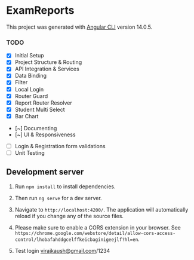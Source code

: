 # ExamReports

This project was generated with [Angular CLI](https://github.com/angular/angular-cli) version 14.0.5.

### TODO

- [x] Initial Setup
- [x] Project Structure & Routing
- [x] API Integration & Services
- [x] Data Binding
- [x] Filter
- [x] Local Login
- [x] Router Guard
- [x] Report Router Resolver
- [x] Student Multi Select
- [x] Bar Chart
- [~] Documenting
- [~] UI & Responsiveness
- [ ] Login & Registration form validations
- [ ] Unit Testing

## Development server

1. Run `npm install` to install dependencies.

2. Then run `ng serve` for a dev server.

3. Navigate to `http://localhost:4200/`. The application will automatically reload if you change any of the source files.

4. Please make sure to enable a CORS extension in your browser. See `https://chrome.google.com/webstore/detail/allow-cors-access-control/lhobafahddgcelffkeicbaginigeejlf?hl=en`.

5. Test login virajkaush@gmail.com/1234

